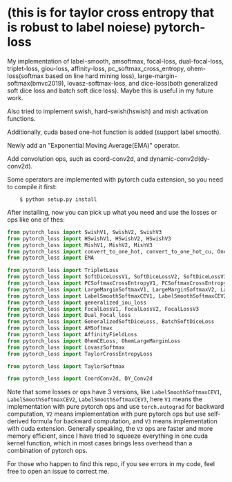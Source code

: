 # (this is for taylor cross entropy that is robust to label noiese) pytorch-loss

My implementation of label-smooth, amsoftmax, focal-loss, dual-focal-loss, triplet-loss, giou-loss, affinity-loss, pc_softmax_cross_entropy, ohem-loss(softmax based on line hard mining loss), large-margin-softmax(bmvc2019), lovasz-softmax-loss, and dice-loss(both generalized soft dice loss and batch soft dice loss). Maybe this is useful in my future work.


Also tried to implement swish, hard-swish(hswish) and mish activation functions.

Additionally, cuda based one-hot function is added (support label smooth).

Newly add an "Exponential Moving Average(EMA)" operator.

Add convolution ops, such as coord-conv2d, and dynamic-conv2d(dy-conv2d).

Some operators are implemented with pytorch cuda extension, so you need to compile it first: 
```
    $ python setup.py install
```

After installing, now you can pick up what you need and use the losses or ops like one of thes: 
```python
from pytorch_loss import SwishV1, SwishV2, SwishV3
from pytorch_loss import HSwishV1, HSwishV2, HSwishV3
from pytorch_loss import MishV1, MishV2, MishV3
from pytorch_loss import convert_to_one_hot, convert_to_one_hot_cu, OnehotEncoder
from pytorch_loss import EMA

from pytorch_loss import TripletLoss
from pytorch_loss import SoftDiceLossV1, SoftDiceLossV2, SoftDiceLossV3
from pytorch_loss import PCSoftmaxCrossEntropyV1, PCSoftmaxCrossEntropyV2
from pytorch_loss import LargeMarginSoftmaxV1, LargeMarginSoftmaxV2, LargeMarginSoftmaxV3
from pytorch_loss import LabelSmoothSoftmaxCEV1, LabelSmoothSoftmaxCEV2, LabelSmoothSoftmaxCEV3
from pytorch_loss import generalized_iou_loss
from pytorch_loss import FocalLossV1, FocalLossV2, FocalLossV3
from pytorch_loss import Dual_Focal_loss
from pytorch_loss import GeneralizedSoftDiceLoss, BatchSoftDiceLoss
from pytorch_loss import AMSoftmax
from pytorch_loss import AffinityFieldLoss
from pytorch_loss import OhemCELoss, OhemLargeMarginLoss
from pytorch_loss import LovaszSoftmax
from pytorch_loss import TaylorCrossEntropyLoss

from pytorch_loss import TaylorSoftmax

from pytorch_loss import CoordConv2d, DY_Conv2d
```
Note that some losses or ops have 3 versions, like `LabelSmoothSoftmaxCEV1`, `LabelSmoothSoftmaxCEV2`, `LabelSmoothSoftmaxCEV3`, here `V1` means the implementation with pure pytorch ops and use `torch.autograd` for backward computation, `V2` means implementation with pure pytorch ops but use self-derived formula for backward computation, and `V3` means implementation with cuda extension. Generally speaking, the `V3` ops are faster and more memory efficient, since I have tried to squeeze everything in one cuda kernel function, which in most cases brings less overhead than a combination of pytorch ops.


For those who happen to find this repo, if you see errors in my code, feel free to open an issue to correct me.
